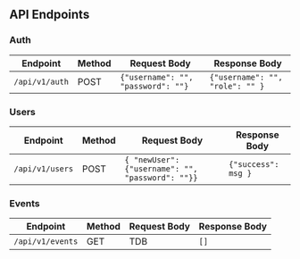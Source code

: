 ## API Endpoints

### Auth
| Endpoint |      Method | Request Body | Response Body |
|-----------|-------------|-------------|---------------|
|`/api/v1/auth` | POST | `{"username": "", "password": ""}` | `{"username": "", "role": "" }`|

### Users
| Endpoint | Method | Request Body | Response Body |
|-----------|------------|------------|------------|
|`/api/v1/users` | POST | `{ "newUser": {"username": "", "password": ""}}` | `{"success": msg }` |

### Events
| Endpoint | Method | Request Body | Response Body |
|-----------|---------|------------|------------------|
|`/api/v1/events` | GET | TDB | `[]`|
